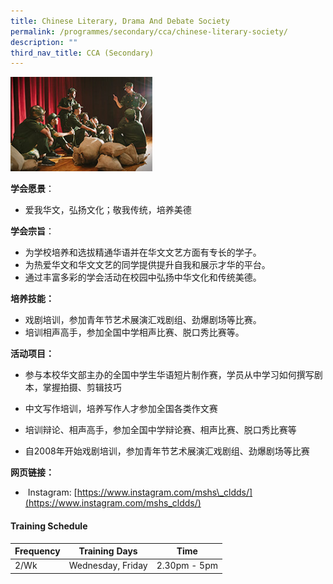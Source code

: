 ```yaml
---
title: Chinese Literary, Drama And Debate Society
permalink: /programmes/secondary/cca/chinese-literary-society/
description: ""
third_nav_title: CCA (Secondary)
---
```

<img src="/images/CCA/Secondary/CLDDS.jpg" style="width:45%">


**学会愿景**：  

*   爱我华文，弘扬文化；敬我传统，培养美德

  
**学会宗旨**：  

*   为学校培养和选拔精通华语并在华文文艺方面有专长的学子。
*   为热爱华文和华文文艺的同学提供提升自我和展示才华的平台。
*   通过丰富多彩的学会活动在校园中弘扬中华文化和传统美德。

  
**培养技能：**  

*   戏剧培训，参加青年节艺术展演汇戏剧组、劲爆剧场等比赛。
*   培训相声高手，参加全国中学相声比赛、脱口秀比赛等。

**活动项目：**

*   参与本校华文部主办的全国中学生华语短片制作赛，学员从中学习如何撰写剧本，掌握拍摄、剪辑技巧&nbsp;  
    
*   中文写作培训，培养写作人才参加全国各类作文赛&nbsp;
*   培训辩论、相声高手，参加全国中学辩论赛、相声比赛、脱口秀比赛等&nbsp;  
    
*   自2008年开始戏剧培训，参加青年节艺术展演汇戏剧组、劲爆剧场等比赛

  
**网页链接：**  

*   &nbsp;Instagram:&nbsp;[https://www.instagram.com/mshs\_cldds/](https://www.instagram.com/mshs_cldds/)


#### Training Schedule

<table>
<thead>
  <tr>
    <th>Frequency</th>
    <th>Training Days</th>
    <th>Time</th>
  </tr>
</thead>
<tbody>
  <tr>
    <td>2/Wk</td>
    <td>Wednesday, Friday<br></td>
    <td>2.30pm - 5pm</td>
  </tr>
</tbody>
</table>
